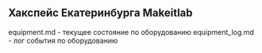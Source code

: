 Хакспейс Екатеринбурга Makeitlab
--------------------------------


equipment.md - текущее состояние по оборудованию
equipment_log.md - лог события по оборудованию